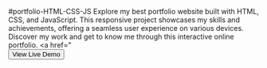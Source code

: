 #portfolio-HTML-CSS-JS
Explore my best portfolio website built with HTML, CSS, and JavaScript. This responsive project showcases my skills and achievements, offering a seamless user experience on various devices. Discover my work and get to know me through this interactive online portfolio.
<a href="              
  <button>View Live Demo</button>
</a>

